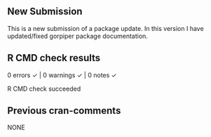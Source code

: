 ## New Submission

This is a new submission of a package update. In this version I have updated/fixed gorpiper package documentation.

## R CMD check results

0 errors ✓ | 0 warnings ✓ | 0 notes ✓

R CMD check succeeded


## Previous cran-comments

NONE
